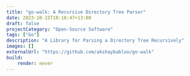 ```yaml
---
title: "go-walk: A Recursive Directory Tree Parser"
date: 2023-10-15T18:10:47+13:00
draft: false
projectCategory: "Open-Source Software"
tags: ["Go"]
description: "A Library for Parsing a Directory Tree Recursively"
images: []
externalUrl: "https://github.com/akshaybabloo/go-walk"
build:
    render: never
---
```

